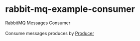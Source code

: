 # rabbit-mq-example-consumer
RabbitMQ Messages Consumer <br><br>
Consume messages produces by <a href="https://github.com/metodi-velev/rabbit-mq-example-producer" target="_blank">Producer</a>
